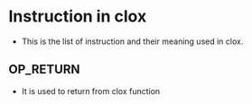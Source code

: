 # Instruction in clox
- This is the list of instruction and their meaning used in clox.

## OP_RETURN
- It is used to return from clox function